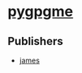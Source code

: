 # [pygpgme](https://pypi.org/project/pygpgme)



## Publishers
- [james](https://pypi.org/user/james)

